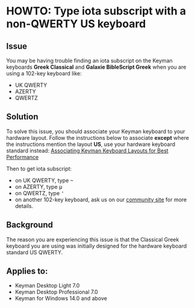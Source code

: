 # HOWTO: Type iota subscript with a non-QWERTY US keyboard 

## Issue
You may be having trouble finding an iota subscript on the Keyman keyboards **Greek Classical** and **Galaxie BibleScript Greek**  when you are using a 102-key keyboard like:
- UK QWERTY
- AZERTY
- QWERTZ

## Solution
To solve this issue, you should associate your Keyman keyboard to your hardware layout. Follow the instructions below to associate **except** where the instructions mention the layout **US**, use your hardware keyboard standard instead:
[Associating Keyman Keyboard Layouts for Best Performance](/kb/63)

Then to get iota subscript: 
  - on UK QWERTY, type <kbd>~</kbd>
  - on AZERTY, type <kbd>µ</kbd>
  - on QWERTZ, type <kbd>'</kbd>
  - on another 102-key keyboard, ask us on our [community site](https://community.software.sil.org/c/keyman/19) for more details.

## Background
The reason you are experiencing this issue is that the Classical Greek keyboard you are using was initially designed for the hardware keyboard standard US QWERTY.

## Applies to:
* Keyman Desktop Light 7.0
* Keyman Desktop Professional 7.0
* Keyman for Windows 14.0 and above
